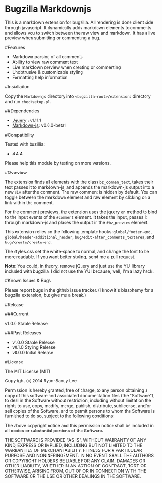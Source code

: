 Bugzilla Markdownjs
===================

This is a markdown extension for bugzilla. All rendering is done client side through javascript. It dynamically adds markdown elements to comments and allows you to switch between the raw view and markdown. It has a live preview when submitting or commenting a bug.

#Features

* Markdown parsing of all comments
* Ability to view raw comment text
* Live markdown preview when creating or commenting
* Unobtrusive & customizable styling
* Formatting help information

#Installation

Copy the `Markdownjs` directory into `<bugzilla-root>/extensions` directory and run `checksetup.pl`.

##Dependencies

* [Jquery](http://jquery.com/) : v1.11.1
* [Markdown-js](https://github.com/evilstreak/markdown-js): v0.6.0-beta1

#Compatibility

Tested with buzillia:

* 4.4.4

Please help this module by testing on more versions.

#Overview

The extension finds all elements with the class `bz_commen_text`, takes their text passes it to markdown-js, and appends the markdown-js output into a new `div` after the comment. The raw comment is hidden by default. You can toggle between the markdown element and raw element by clicking on a link within the comment.

For the comment previews, the extension uses the jquery `on` method to bind to the input events of the `#comment` element. It takes the input, passes it through markdown-js and places the output in the `#bz_preview` element.

This extension relies on the following template hooks: `global/footer-end`, `global/header-additional_header`, `bug/edit-after_comments_textarea`, and `bug/create/create-end`.

The styles.css set the white-space to normal, and change the font to be more readable. If you want better styling, send me a pull request.

**Note:** You could, in theory, remove jQuery and just use the YUI library included with bugzilla. I did not use the YUI because, well, I'm a lazy hack.

#Known Issues & Bugs

Please report bugs in the github issue tracker. (I know it's blasphemy for a bugzilla extension, but give me a break.)

#Release

###Current

v1.0.0 Stable Release 

###Past Releases

* v1.0.0 Stable Release
* v0.1.0 Styling Release
* v0.0.0 Initial Release

#License

The MIT License (MIT)

Copyright (c) 2014 Ryan-Sandy Lee

Permission is hereby granted, free of charge, to any person obtaining a copy
of this software and associated documentation files (the "Software"), to deal
in the Software without restriction, including without limitation the rights
to use, copy, modify, merge, publish, distribute, sublicense, and/or sell
copies of the Software, and to permit persons to whom the Software is
furnished to do so, subject to the following conditions:

The above copyright notice and this permission notice shall be included in all
copies or substantial portions of the Software.

THE SOFTWARE IS PROVIDED "AS IS", WITHOUT WARRANTY OF ANY KIND, EXPRESS OR
IMPLIED, INCLUDING BUT NOT LIMITED TO THE WARRANTIES OF MERCHANTABILITY,
FITNESS FOR A PARTICULAR PURPOSE AND NONINFRINGEMENT. IN NO EVENT SHALL THE
AUTHORS OR COPYRIGHT HOLDERS BE LIABLE FOR ANY CLAIM, DAMAGES OR OTHER
LIABILITY, WHETHER IN AN ACTION OF CONTRACT, TORT OR OTHERWISE, ARISING FROM,
OUT OF OR IN CONNECTION WITH THE SOFTWARE OR THE USE OR OTHER DEALINGS IN THE
SOFTWARE.
